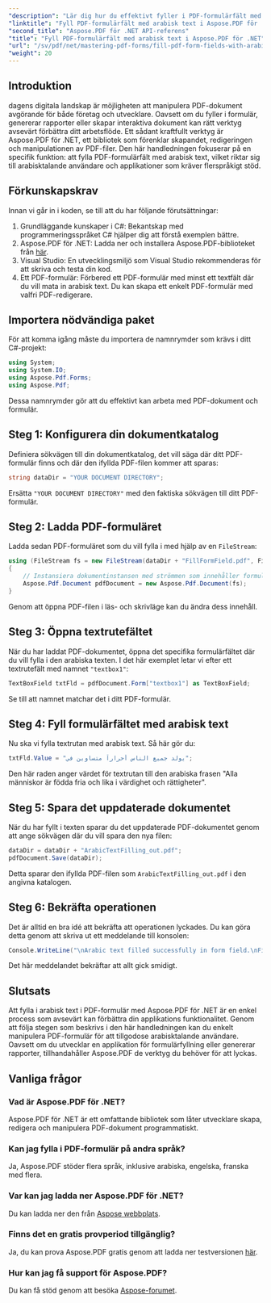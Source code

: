 ```yaml
---
"description": "Lär dig hur du effektivt fyller i PDF-formulärfält med arabisk text med hjälp av Aspose.PDF för .NET-biblioteket. Den här steg-för-steg-handledningen guidar dig genom installationsprocessen, med ett kodningsexempel."
"linktitle": "Fyll PDF-formulärfält med arabisk text i Aspose.PDF för .NET"
"second_title": "Aspose.PDF för .NET API-referens"
"title": "Fyll PDF-formulärfält med arabisk text i Aspose.PDF för .NET"
"url": "/sv/pdf/net/mastering-pdf-forms/fill-pdf-form-fields-with-arabic-text/"
"weight": 20
---
```


## Introduktion

dagens digitala landskap är möjligheten att manipulera PDF-dokument avgörande för både företag och utvecklare. Oavsett om du fyller i formulär, genererar rapporter eller skapar interaktiva dokument kan rätt verktyg avsevärt förbättra ditt arbetsflöde. Ett sådant kraftfullt verktyg är Aspose.PDF för .NET, ett bibliotek som förenklar skapandet, redigeringen och manipulationen av PDF-filer. Den här handledningen fokuserar på en specifik funktion: att fylla PDF-formulärfält med arabisk text, vilket riktar sig till arabisktalande användare och applikationer som kräver flerspråkigt stöd.

## Förkunskapskrav

Innan vi går in i koden, se till att du har följande förutsättningar:

1. Grundläggande kunskaper i C#: Bekantskap med programmeringsspråket C# hjälper dig att förstå exemplen bättre.
2. Aspose.PDF för .NET: Ladda ner och installera Aspose.PDF-biblioteket från [här](https://releases.aspose.com/pdf/net/).
3. Visual Studio: En utvecklingsmiljö som Visual Studio rekommenderas för att skriva och testa din kod.
4. Ett PDF-formulär: Förbered ett PDF-formulär med minst ett textfält där du vill mata in arabisk text. Du kan skapa ett enkelt PDF-formulär med valfri PDF-redigerare.

## Importera nödvändiga paket

För att komma igång måste du importera de namnrymder som krävs i ditt C#-projekt:

```csharp
using System;
using System.IO;
using Aspose.Pdf.Forms;
using Aspose.Pdf;
```

Dessa namnrymder gör att du effektivt kan arbeta med PDF-dokument och formulär.

## Steg 1: Konfigurera din dokumentkatalog

Definiera sökvägen till din dokumentkatalog, det vill säga där ditt PDF-formulär finns och där den ifyllda PDF-filen kommer att sparas:

```csharp
string dataDir = "YOUR DOCUMENT DIRECTORY";
```

Ersätta `"YOUR DOCUMENT DIRECTORY"` med den faktiska sökvägen till ditt PDF-formulär.

## Steg 2: Ladda PDF-formuläret

Ladda sedan PDF-formuläret som du vill fylla i med hjälp av en `FileStream`:

```csharp
using (FileStream fs = new FileStream(dataDir + "FillFormField.pdf", FileMode.Open, FileAccess.ReadWrite))
{
    // Instansiera dokumentinstansen med strömmen som innehåller formulärfilen
    Aspose.Pdf.Document pdfDocument = new Aspose.Pdf.Document(fs);
}
```

Genom att öppna PDF-filen i läs- och skrivläge kan du ändra dess innehåll.

## Steg 3: Öppna textrutefältet

När du har laddat PDF-dokumentet, öppna det specifika formulärfältet där du vill fylla i den arabiska texten. I det här exemplet letar vi efter ett textrutefält med namnet `"textbox1"`:

```csharp
TextBoxField txtFld = pdfDocument.Form["textbox1"] as TextBoxField;
```

Se till att namnet matchar det i ditt PDF-formulär.

## Steg 4: Fyll formulärfältet med arabisk text

Nu ska vi fylla textrutan med arabisk text. Så här gör du:

```csharp
txtFld.Value = "يولد جميع الناس أحراراً متساوين في";
```

Den här raden anger värdet för textrutan till den arabiska frasen "Alla människor är födda fria och lika i värdighet och rättigheter".

## Steg 5: Spara det uppdaterade dokumentet

När du har fyllt i texten sparar du det uppdaterade PDF-dokumentet genom att ange sökvägen där du vill spara den nya filen:

```csharp
dataDir = dataDir + "ArabicTextFilling_out.pdf";
pdfDocument.Save(dataDir);
```

Detta sparar den ifyllda PDF-filen som `ArabicTextFilling_out.pdf` i den angivna katalogen.

## Steg 6: Bekräfta operationen

Det är alltid en bra idé att bekräfta att operationen lyckades. Du kan göra detta genom att skriva ut ett meddelande till konsolen:

```csharp
Console.WriteLine("\nArabic text filled successfully in form field.\nFile saved at " + dataDir);
```

Det här meddelandet bekräftar att allt gick smidigt.

## Slutsats

Att fylla i arabisk text i PDF-formulär med Aspose.PDF för .NET är en enkel process som avsevärt kan förbättra din applikations funktionalitet. Genom att följa stegen som beskrivs i den här handledningen kan du enkelt manipulera PDF-formulär för att tillgodose arabisktalande användare. Oavsett om du utvecklar en applikation för formulärfyllning eller genererar rapporter, tillhandahåller Aspose.PDF de verktyg du behöver för att lyckas.

## Vanliga frågor

### Vad är Aspose.PDF för .NET?
Aspose.PDF för .NET är ett omfattande bibliotek som låter utvecklare skapa, redigera och manipulera PDF-dokument programmatiskt.

### Kan jag fylla i PDF-formulär på andra språk?
Ja, Aspose.PDF stöder flera språk, inklusive arabiska, engelska, franska med flera.

### Var kan jag ladda ner Aspose.PDF för .NET?
Du kan ladda ner den från [Aspose webbplats](https://releases.aspose.com/pdf/net/).

### Finns det en gratis provperiod tillgänglig?
Ja, du kan prova Aspose.PDF gratis genom att ladda ner testversionen [här](https://releases.aspose.com/).

### Hur kan jag få support för Aspose.PDF?
Du kan få stöd genom att besöka [Aspose-forumet](https://forum.aspose.com/c/pdf/10).